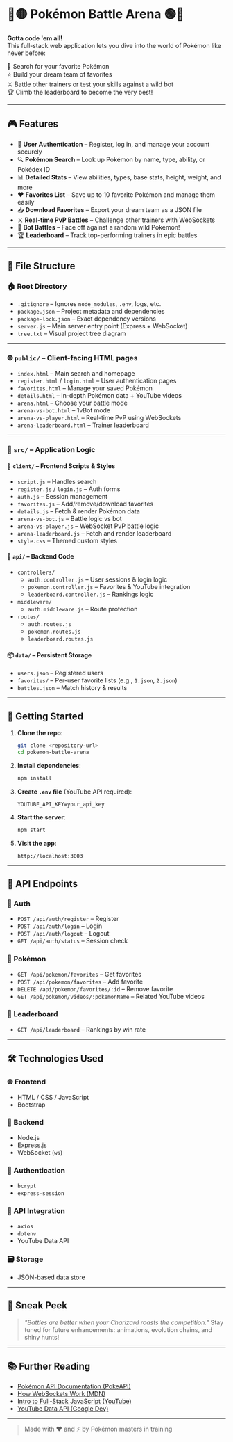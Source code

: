 # 🔴🟡 Pokémon Battle Arena 🟢🔵

**Gotta code 'em all!**  
This full-stack web application lets you dive into the world of Pokémon like never before:

🎯 Search for your favorite Pokémon  
⭐ Build your dream team of favorites  
⚔️ Battle other trainers or test your skills against a wild bot  
🏆 Climb the leaderboard to become the very best!

---

## 🎮 Features

- 🔐 **User Authentication** – Register, log in, and manage your account securely
- 🔍 **Pokémon Search** – Look up Pokémon by name, type, ability, or Pokédex ID
- 📊 **Detailed Stats** – View abilities, types, base stats, height, weight, and more
- ❤️ **Favorites List** – Save up to 10 favorite Pokémon and manage them easily
- 📥 **Download Favorites** – Export your dream team as a JSON file
- ⚔️ **Real-time PvP Battles** – Challenge other trainers with WebSockets
- 🤖 **Bot Battles** – Face off against a random wild Pokémon!
- 🏆 **Leaderboard** – Track top-performing trainers in epic battles

---

## 📁 File Structure

### 🏠 Root Directory
- `.gitignore` – Ignores `node_modules`, `.env`, logs, etc.
- `package.json` – Project metadata and dependencies
- `package-lock.json` – Exact dependency versions
- `server.js` – Main server entry point (Express + WebSocket)
- `tree.txt` – Visual project tree diagram

---

### 🌐 `public/` – Client-facing HTML pages
- `index.html` – Main search and homepage
- `register.html` / `login.html` – User authentication pages
- `favorites.html` – Manage your saved Pokémon
- `details.html` – In-depth Pokémon data + YouTube videos
- `arena.html` – Choose your battle mode
- `arena-vs-bot.html` – 1vBot mode
- `arena-vs-player.html` – Real-time PvP using WebSockets
- `arena-leaderboard.html` – Trainer leaderboard

---

### 🧠 `src/` – Application Logic

#### 🎨 `client/` – Frontend Scripts & Styles
- `script.js` – Handles search
- `register.js` / `login.js` – Auth forms
- `auth.js` – Session management
- `favorites.js` – Add/remove/download favorites
- `details.js` – Fetch & render Pokémon data
- `arena-vs-bot.js` – Battle logic vs bot
- `arena-vs-player.js` – WebSocket PvP battle logic
- `arena-leaderboard.js` – Fetch and render leaderboard
- `style.css` – Themed custom styles

#### 🔌 `api/` – Backend Code
- `controllers/`
  - `auth.controller.js` – User sessions & login logic
  - `pokemon.controller.js` – Favorites & YouTube integration
  - `leaderboard.controller.js` – Rankings logic
- `middleware/`
  - `auth.middleware.js` – Route protection
- `routes/`
  - `auth.routes.js`
  - `pokemon.routes.js`
  - `leaderboard.routes.js`

#### 📦 `data/` – Persistent Storage
- `users.json` – Registered users
- `favorites/` – Per-user favorite lists (e.g., `1.json`, `2.json`)
- `battles.json` – Match history & results

---

## 🚀 Getting Started

1. **Clone the repo**:
   ```bash
   git clone <repository-url>
   cd pokemon-battle-arena
    ```
2. **Install dependencies**:
   ```bash
   npm install
   ```

3. **Create `.env` file** (YouTube API required):

   ```env
   YOUTUBE_API_KEY=your_api_key
   ```

4. **Start the server**:

   ```bash
   npm start
   ```

5. **Visit the app**:

   ```
   http://localhost:3003
   ```

---

## 🧪 API Endpoints

### 👤 Auth

* `POST /api/auth/register` – Register
* `POST /api/auth/login` – Login
* `POST /api/auth/logout` – Logout
* `GET /api/auth/status` – Session check

### 🔎 Pokémon

* `GET /api/pokemon/favorites` – Get favorites
* `POST /api/pokemon/favorites` – Add favorite
* `DELETE /api/pokemon/favorites/:id` – Remove favorite
* `GET /api/pokemon/videos/:pokemonName` – Related YouTube videos

### 🥇 Leaderboard

* `GET /api/leaderboard` – Rankings by win rate

---

## 🛠️ Technologies Used

### 🌐 Frontend

* HTML / CSS / JavaScript
* Bootstrap

### 🧠 Backend

* Node.js
* Express.js
* WebSocket (`ws`)

### 🔐 Authentication

* `bcrypt`
* `express-session`

### 📡 API Integration

* `axios`
* `dotenv`
* YouTube Data API

### 🗃️ Storage

* JSON-based data store

---

## 📸 Sneak Peek

> *"Battles are better when your Charizard roasts the competition."*
> Stay tuned for future enhancements: animations, evolution chains, and shiny hunts!

---

## 📚 Further Reading

* [Pokémon API Documentation (PokeAPI)](https://pokeapi.co/docs/v2)
* [How WebSockets Work (MDN)](https://developer.mozilla.org/en-US/docs/Web/API/WebSockets_API)
* [Intro to Full-Stack JavaScript (YouTube)](https://www.youtube.com/watch?v=9Pzj7Aj25lw)
* [YouTube Data API (Google Dev)](https://developers.google.com/youtube/v3)

---

> Made with ❤️ and ⚡ by Pokémon masters in training
